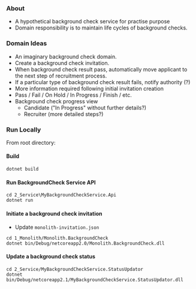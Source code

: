 ﻿### About
- A hypothetical background check service for practise purpose
- Domain responsibility is to maintain life cycles of background checks.

### Domain Ideas
- An imaginary background check domain.
- Create a background check invitation.
- When background check result pass, automatically move applicant to the next step of recruitment process.
- If a particular type of background check result fails, notify authority (?)
- More information required following initial invitation creation
- Pass / Fail / On Hold / In Progress / Finish / etc.
- Background check progress view
  - Candidate ("In Progress" without further details?)
  - Recruiter (more detailed steps?)


### Run Locally 
From root directory:
#### Build
```
dotnet build
```

#### Run BackgroundCheck Service API
```
cd 2_Service\MyBackgroundCheckService.Api
dotnet run
```

#### Initiate a background check invitation
- Update `monolith-invitation.json`
```
cd 1_Monolith/Monolith.BackgroundCheck
dotnet bin/Debug/netcoreapp2.0/Monolith.BackgroundCheck.dll
```

#### Update a background check status
```
cd 2_Service/MyBackgroundCheckService.StatusUpdator
dotnet bin/Debug/netcoreapp2.1/MyBackgroundCheckService.StatusUpdator.dll
```

